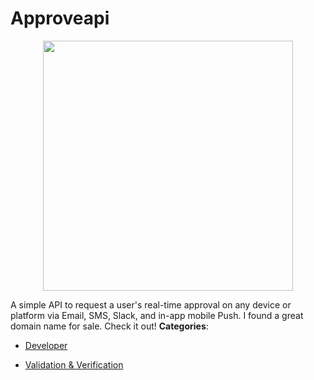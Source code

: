 # Approveapi

<p align="center">
    <img width="400" src="https://raw.githubusercontent.com/awesome-apis/awesome-apis/apis/approveapi/logo_256x256.png" />
</p>


A simple API to request a user's real-time approval on any device or platform via Email, SMS, Slack, and in-app mobile Push. I found a great domain name for sale.  Check it out!
**Categories**:

- [Developer](https://github/awesome-apis/awesome-apis#developer)

- [Validation & Verification](https://github/awesome-apis/awesome-apis#validation-and-verification)



